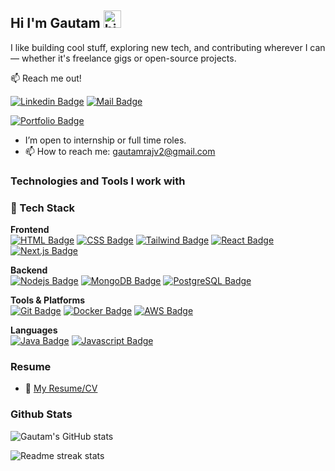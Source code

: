 ## Hi I'm Gautam <img src="https://user-images.githubusercontent.com/1303154/88677602-1635ba80-d120-11ea-84d8-d263ba5fc3c0.gif" width="28px" height="28px" alt="hi">

I like building cool stuff, exploring new tech, and contributing wherever I can — whether it's freelance gigs or open-source projects.

:mailbox: Reach me out!

[![Linkedin Badge](https://img.shields.io/badge/-grajdev12-0e76a8?style=flat&labelColor=0e76a8&logo=linkedin&logoColor=white)](https://www.linkedin.com/in/grajdev12/)
[![Mail Badge](https://img.shields.io/badge/-gautamrajv2-c0392b?style=flat&labelColor=c0392b&logo=gmail&logoColor=white)](mailto:gautamrajv2@gmail.com)

[![Portfolio Badge](https://img.shields.io/badge/Portfolio-gautamraj.space-0A66C2?style=for-the-badge&logo=internet-explorer&logoColor=white)](https://gautamraj.space)

<!--[![Twitter Badge](https://img.shields.io/badge/-@grajdev12-1ca0f1?style=flat&labelColor=1ca0f1&logo=twitter&logoColor=white&link=https://twitter.com/Ipenywis)](https://twitter.com/grajdev12)-->  

- I’m open to internship or full time roles.
- 📫 How to reach me: gautamrajv2@gmail.com
  

### Technologies and Tools I work with

### 🚀 Tech Stack

**Frontend**  
[![HTML Badge](https://img.shields.io/badge/HTML5-E34F26?style=for-the-badge&logo=html5&logoColor=white)](#)  [![CSS Badge](https://img.shields.io/badge/CSS3-1572B6?style=for-the-badge&logo=css3&logoColor=white)](#)  [![Tailwind Badge](https://img.shields.io/badge/TailwindCSS-38B2AC?style=for-the-badge&logo=tailwind-css&logoColor=white)](#)  [![React Badge](https://img.shields.io/badge/-React-61DBFB?style=for-the-badge&labelColor=black&logo=react&logoColor=61DBFB)](#)  [![Next.js Badge](https://img.shields.io/badge/Next.js-000000?style=for-the-badge&logo=next.js&logoColor=white)](#)

**Backend**  
[![Nodejs Badge](https://img.shields.io/badge/-Nodejs-3C873A?style=for-the-badge&labelColor=black&logo=node.js&logoColor=3C873A)](#)  [![MongoDB Badge](https://img.shields.io/badge/MongoDB-%234ea94b.svg?style=for-the-badge&logo=mongodb&logoColor=white)](#)  [![PostgreSQL Badge](https://img.shields.io/badge/PostgreSQL-316192?style=for-the-badge&logo=postgresql&logoColor=white)](#)

**Tools & Platforms**  
[![Git Badge](https://img.shields.io/badge/Git-F05032?style=for-the-badge&logo=git&logoColor=white)](#)  [![Docker Badge](https://img.shields.io/badge/Docker-2496ED?style=for-the-badge&logo=docker&logoColor=white)](#)  [![AWS Badge](https://img.shields.io/badge/AWS-232F3E?style=for-the-badge&logo=amazon-aws&logoColor=white)](#)

**Languages**  
[![Java Badge](https://img.shields.io/badge/Java-ED8B00?style=for-the-badge&logo=openjdk&logoColor=white)](#) [![Javascript Badge](https://img.shields.io/badge/-Javascript-F0DB4F?style=for-the-badge&labelColor=black&logo=javascript&logoColor=F0DB4F)](#)  

### Resume
- :paperclip: [My Resume/CV](https://drive.google.com/file/d/1YivV_78ZkJ21UW34X_1-uHlDmkCOgw3W/view)

### Github Stats

![Gautam's GitHub stats](https://gr-github-readme-stats.vercel.app/api?username=GautamRaj-12&show=prs_merged,&show_icons=true,&theme=onedark)

![Readme streak stats](https://github-readme-streak-stats.herokuapp.com/?user=GautamRaj-12&theme=onedark&hide_border=false)
